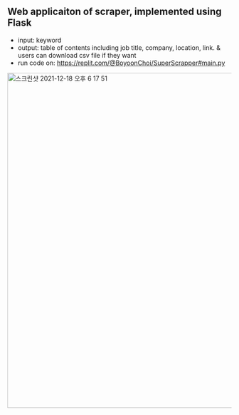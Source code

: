 ## Web applicaiton of scraper, implemented using Flask

* input: keyword
* output: table of contents including job title, company, location, link. & users can download csv file if they want
* run code on: https://replit.com/@BoyoonChoi/SuperScrapper#main.py

<img width="752" alt="스크린샷 2021-12-18 오후 6 17 51" src="https://user-images.githubusercontent.com/22133824/146649993-7874fa5e-25a8-47ba-a1c5-ee125136aec3.png">
